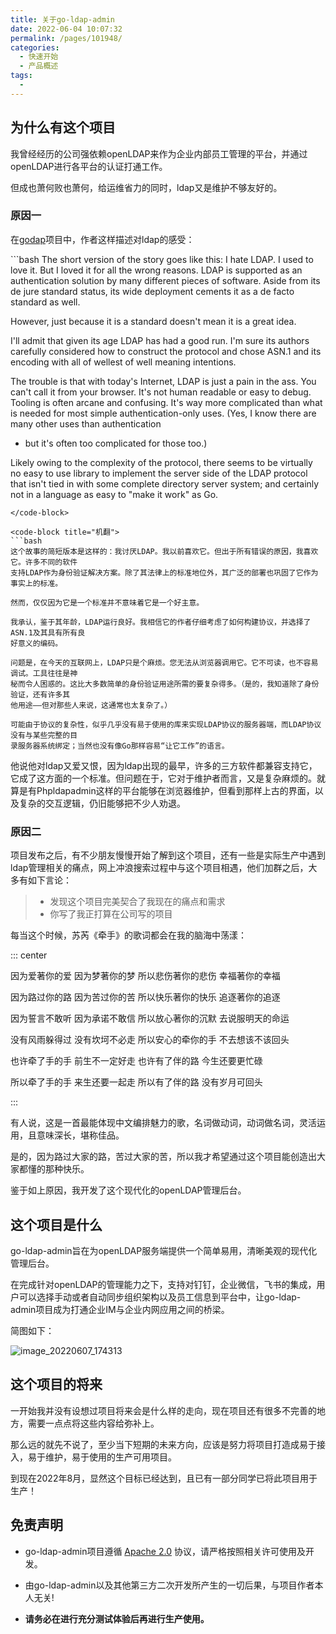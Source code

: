 ```yaml
---
title: 关于go-ldap-admin
date: 2022-06-04 10:07:32
permalink: /pages/101948/
categories:
  - 快速开始
  - 产品概述
tags:
  -
---
```


## 为什么有这个项目

我曾经经历的公司强依赖openLDAP来作为企业内部员工管理的平台，并通过openLDAP进行各平台的认证打通工作。

但成也萧何败也萧何，给运维省力的同时，ldap又是维护不够友好的。

### 原因一

在[godap](https://github.com/bradleypeabody/godap)项目中，作者这样描述对ldap的感受：

<code-group>
  <code-block title="原文" active>
  ```bash
  The short version of the story goes like this: I hate LDAP. I used to love it. But I
  loved it for all the wrong reasons. LDAP is supported as an authentication solution by
  many different pieces of software. Aside from its de jure standard status, its wide
  deployment cements it as a de facto standard as well.

  However, just because it is a standard doesn't mean it is a great idea.

  I'll admit that given its age LDAP has had a good run. I'm sure its authors carefully
  considered how to construct the protocol and chose ASN.1 and its encoding with all of
  wellest of well meaning intentions.

  The trouble is that with today's Internet, LDAP is just a pain in the ass. You can't
  call it from your browser. It's not human readable or easy to debug. Tooling is often
  arcane and confusing. It's way more complicated than what is needed for most simple
  authentication-only uses. (Yes, I know there are many other uses than authentication
  - but it's often too complicated for those too.)

  Likely owing to the complexity of the protocol, there seems to be virtually no easy
  to use library to implement the server side of the LDAP protocol that isn't tied in
  with some complete directory server system; and certainly not in a language as easy
  to "make it work" as Go.
  ```
  </code-block>

  <code-block title="机翻">
  ```bash
  这个故事的简短版本是这样的：我讨厌LDAP。我以前喜欢它。但出于所有错误的原因，我喜欢它。许多不同的软件
  支持LDAP作为身份验证解决方案。除了其法律上的标准地位外，其广泛的部署也巩固了它作为事实上的标准。

  然而，仅仅因为它是一个标准并不意味着它是一个好主意。

  我承认，鉴于其年龄，LDAP运行良好。我相信它的作者仔细考虑了如何构建协议，并选择了ASN.1及其具有所有良
  好意义的编码。

  问题是，在今天的互联网上，LDAP只是个麻烦。您无法从浏览器调用它。它不可读，也不容易调试。工具往往是神
  秘而令人困惑的。这比大多数简单的身份验证用途所需的要复杂得多。（是的，我知道除了身份验证，还有许多其
  他用途——但对那些人来说，这通常也太复杂了。）

  可能由于协议的复杂性，似乎几乎没有易于使用的库来实现LDAP协议的服务器端，而LDAP协议没有与某些完整的目
  录服务器系统绑定；当然也没有像Go那样容易“让它工作”的语言。
  ```
  </code-block>
</code-group>

他说他对ldap又爱又恨，因为ldap出现的最早，许多的三方软件都兼容支持它，它成了这方面的一个标准。但问题在于，它对于维护者而言，又是复杂麻烦的。就算是有Phpldapadmin这样的平台能够在浏览器维护，但看到那样上古的界面，以及复杂的交互逻辑，仍旧能够把不少人劝退。

### 原因二

项目发布之后，有不少朋友慢慢开始了解到这个项目，还有一些是实际生产中遇到ldap管理相关的痛点，网上冲浪搜索过程中与这个项目相遇，他们加群之后，大多有如下言论：

> - 发现这个项目完美契合了我现在的痛点和需求
> - 你写了我正打算在公司写的项目

每当这个时候，苏芮《牵手》的歌词都会在我的脑海中荡漾：

::: center

因为爱著你的爱
因为梦著你的梦
所以悲伤著你的悲伤
幸福著你的幸福

因为路过你的路
因为苦过你的苦
所以快乐著你的快乐
追逐著你的追逐

因为誓言不敢听
因为承诺不敢信
所以放心著你的沉默
去说服明天的命运

没有风雨躲得过
没有坎坷不必走
所以安心的牵你的手
不去想该不该回头

也许牵了手的手
前生不一定好走
也许有了伴的路
今生还要更忙碌

所以牵了手的手
来生还要一起走
所以有了伴的路
没有岁月可回头

:::

有人说，这是一首最能体现中文编排魅力的歌，名词做动词，动词做名词，灵活运用，且意味深长，堪称佳品。

是的，因为路过大家的路，苦过大家的苦，所以我才希望通过这个项目能创造出大家都懂的那种快乐。

鉴于如上原因，我开发了这个现代化的openLDAP管理后台。

## 这个项目是什么

go-ldap-admin旨在为openLDAP服务端提供一个简单易用，清晰美观的现代化管理后台。

在完成针对openLDAP的管理能力之下，支持对钉钉，企业微信，飞书的集成，用户可以选择手动或者自动同步组织架构以及员工信息到平台中，让go-ldap-admin项目成为打通企业IM与企业内网应用之间的桥梁。

简图如下：

![image_20220607_174313](/img/architecture.png)

## 这个项目的将来

一开始我并没有设想过项目将来会是什么样的走向，现在项目还有很多不完善的地方，需要一点点将这些内容给弥补上。

那么远的就先不说了，至少当下短期的未来方向，应该是努力将项目打造成易于接入，易于维护，易于使用的生产可用项目。

到现在2022年8月，显然这个目标已经达到，且已有一部分同学已将此项目用于生产！

## 免责声明

- go-ldap-admin项目遵循 [Apache 2.0](/pages/b7688b/) 协议，请严格按照相关许可使用及开发。
- 由go-ldap-admin以及其他第三方二次开发所产生的一切后果，与项目作者本人无关!

- **请务必在进行充分测试体验后再进行生产使用。**
